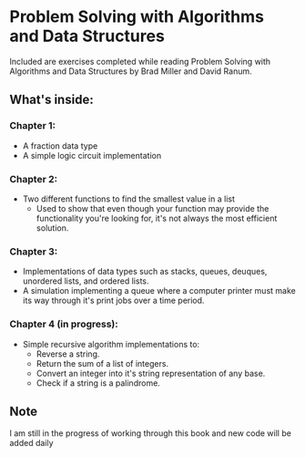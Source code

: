 # Problem Solving with Algorithms and Data Structures
Included are exercises completed while reading Problem Solving with Algorithms and Data Structures by Brad Miller and David Ranum.

## What's inside:

### Chapter 1:
- A fraction data type
- A simple logic circuit implementation

### Chapter 2:
- Two different functions to find the smallest value in a list
  - Used to show that even though your function may provide the functionality you're looking for, it's not always the most efficient solution.
  
### Chapter 3:  
- Implementations of data types such as stacks, queues, deuques, unordered lists, and ordered lists.
- A simulation implementing a queue where a computer printer must make its way through it's print jobs over a time period.

### Chapter 4 (in progress):
- Simple recursive algorithm implementations to:
  - Reverse a string.
  - Return the sum of a list of integers.
  - Convert an integer into it's string representation of any base.
  - Check if a string is a palindrome.
  
## Note 
I am still in the progress of working through this book and new code will be added daily
